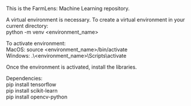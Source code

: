 This is the FarmLens: Machine Learning repository.

A virtual environment is necessary. To create a virtual environment in your current directory: <br>
python -m venv <environment_name>

To activate environment: <br>
MacOS: source <environment_name>/bin/activate <br>
Windows: .\\<environment_name>\Scripts\activate

Once the environment is activated, install the libraries.

Dependencies: <br>
pip install tensorflow <br>
pip install scikit-learn <br>
pip install opencv-python
